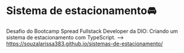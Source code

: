 # Sistema de estacionamento🚘
Desafio do Bootcamp Spread Fullstack Developer da DIO: Criando um sistema de estacionamento com TypeScript.
--> https://souzalarissa383.github.io/sistemas-de-estacionamento/
